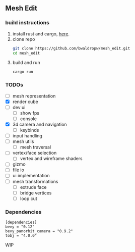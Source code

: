 ## Mesh Edit

### build instructions
1. install rust and cargo, [here](https://rustup.rs/).
2. clone repo
   ```bash
   git clone https://github.com/bwaldropw/mesh_edit.git
   cd mesh_edit
3. build and run
   ```bash
   cargo run

### TODOs
- [ ] mesh representation
- [x] render cube
- [ ] dev ui
   - [ ] show fps 
   - [ ] console
- [x] 3d camera and navigation
   - [ ] keybinds
- [ ] input handling
- [ ] mesh utils
   - [ ] mesh traversal 
- [ ] vertex/face selection
   - [ ] vertex and wireframe shaders
- [ ] gizmo
- [ ] file io
- [ ] ui implementation
- [ ] mesh transformations
   - [ ] extrude face
   - [ ] bridge vertices
   - [ ] loop cut 

### Dependencies
```
[dependencies]
bevy = "0.12"
bevy_panorbit_camera = "0.9.2"
tobj = "4.0.0"
```

WIP
